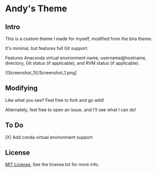 # Andy's Theme

## Intro

This is a custom theme I made for myself, modified from the bira theme.

It's minimal, but features full Git support.

Features Anaconda virtual environment name, username@hostname, directory, Git status (if applicable), and RVM status (if applicable).

!(Screenshot_1)[/Screenshot_1.png]

## Modifying

Like what you see? Feel free to fork and go wild!

Alternately, feel free to open an issue, and I'll see what I can do!

## To Do

[X] Add conda virtual environment support

## License

[MIT License.](https://choosealicense.com/licenses/mit/) See the license.txt for more info.
